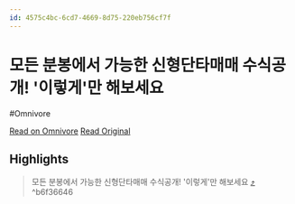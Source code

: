 ```yaml
---
id: 4575c4bc-6cd7-4669-8d75-220eb756cf7f
---
```


# 모든 분봉에서 가능한 신형단타매매 수식공개!  '이렇게'만 해보세요
#Omnivore

[Read on Omnivore](https://omnivore.app/me/https-youtube-com-watch-v-x-2-zy-l-9-np-4-a-19314bded59)
[Read Original](https://youtube.com/watch?v=x2ZyL9np4-A)

## Highlights

> 모든 분봉에서 가능한 신형단타매매 수식공개! '이렇게'만 해보세요 [⤴️](https://omnivore.app/me/https-youtube-com-watch-v-x-2-zy-l-9-np-4-a-19314bded59#b6f36646-ef9c-44d1-b8a0-04ca743e5658)  ^b6f36646

